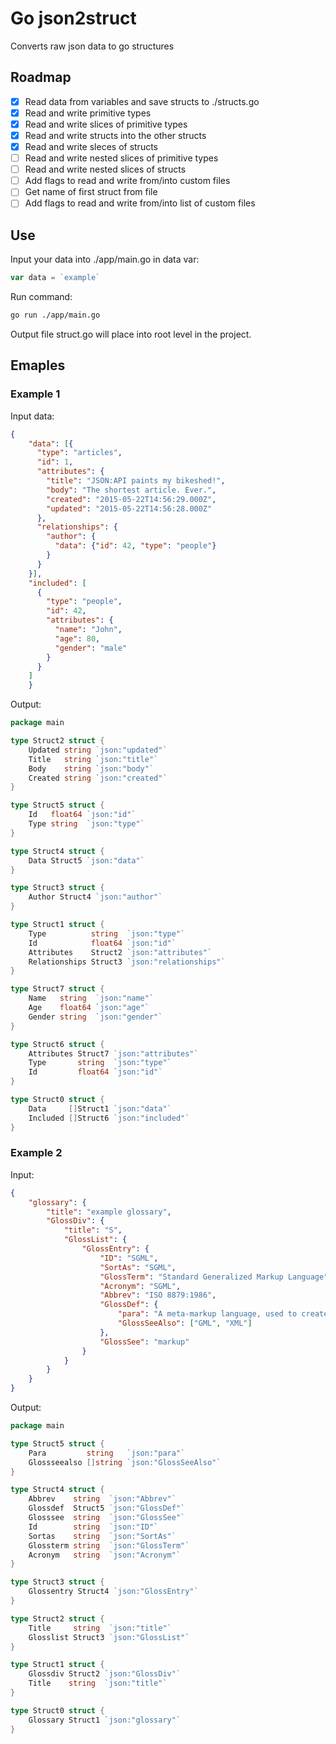 # Go json2struct
Converts raw json data to go structures
## Roadmap
- [x] Read data from variables and save structs to ./structs.go
- [x] Read and write primitive types
- [x] Read and write slices of primitive types
- [x] Read and write structs into the other structs
- [x] Read and write sleces of structs
- [ ] Read and write nested slices of primitive types
- [ ] Read and write nested slices of structs
- [ ] Add flags to read and write from/into custom files
- [ ] Get name of first struct from file
- [ ] Add flags to read and write from/into list of custom files
## Use
Input your data into ./app/main.go in data var:
```go
var data = `example`
```
Run command:
```bash
go run ./app/main.go
```
Output file struct.go will place into root level in the project.

## Emaples
### Example 1
Input data:
```json
{
	"data": [{
	  "type": "articles",
	  "id": 1,
	  "attributes": {
		"title": "JSON:API paints my bikeshed!",
		"body": "The shortest article. Ever.",
		"created": "2015-05-22T14:56:29.000Z",
		"updated": "2015-05-22T14:56:28.000Z"
	  },
	  "relationships": {
		"author": {
		  "data": {"id": 42, "type": "people"}
		}
	  }
	}],
	"included": [
	  {
		"type": "people",
		"id": 42,
		"attributes": {
		  "name": "John",
		  "age": 80,
		  "gender": "male"
		}
	  }
	]
	} 
```
Output:
```go
package main

type Struct2 struct {
	Updated string `json:"updated"`
	Title   string `json:"title"`
	Body    string `json:"body"`
	Created string `json:"created"`
}

type Struct5 struct {
	Id   float64 `json:"id"`
	Type string  `json:"type"`
}

type Struct4 struct {
	Data Struct5 `json:"data"`
}

type Struct3 struct {
	Author Struct4 `json:"author"`
}

type Struct1 struct {
	Type          string  `json:"type"`
	Id            float64 `json:"id"`
	Attributes    Struct2 `json:"attributes"`
	Relationships Struct3 `json:"relationships"`
}

type Struct7 struct {
	Name   string  `json:"name"`
	Age    float64 `json:"age"`
	Gender string  `json:"gender"`
}

type Struct6 struct {
	Attributes Struct7 `json:"attributes"`
	Type       string  `json:"type"`
	Id         float64 `json:"id"`
}

type Struct0 struct {
	Data     []Struct1 `json:"data"`
	Included []Struct6 `json:"included"`
}

```
### Example 2
Input:
```json
{
    "glossary": {
        "title": "example glossary",
		"GlossDiv": {
            "title": "S",
			"GlossList": {
                "GlossEntry": {
                    "ID": "SGML",
					"SortAs": "SGML",
					"GlossTerm": "Standard Generalized Markup Language",
					"Acronym": "SGML",
					"Abbrev": "ISO 8879:1986",
					"GlossDef": {
                        "para": "A meta-markup language, used to create markup languages such as DocBook.",
						"GlossSeeAlso": ["GML", "XML"]
                    },
					"GlossSee": "markup"
                }
            }
        }
    }
}
```

Output:
```go
package main

type Struct5 struct {
	Para         string   `json:"para"`
	Glossseealso []string `json:"GlossSeeAlso"`
}

type Struct4 struct {
	Abbrev    string  `json:"Abbrev"`
	Glossdef  Struct5 `json:"GlossDef"`
	Glosssee  string  `json:"GlossSee"`
	Id        string  `json:"ID"`
	Sortas    string  `json:"SortAs"`
	Glossterm string  `json:"GlossTerm"`
	Acronym   string  `json:"Acronym"`
}

type Struct3 struct {
	Glossentry Struct4 `json:"GlossEntry"`
}

type Struct2 struct {
	Title     string  `json:"title"`
	Glosslist Struct3 `json:"GlossList"`
}

type Struct1 struct {
	Glossdiv Struct2 `json:"GlossDiv"`
	Title    string  `json:"title"`
}

type Struct0 struct {
	Glossary Struct1 `json:"glossary"`
}

```
